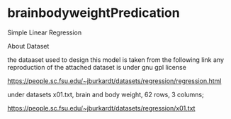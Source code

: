# brainbodyweightPredication
Simple Linear Regression


About Dataset

the dataaset used to design this model is taken from the following link any reproduction of the attached dataset is under gnu gpl license

https://people.sc.fsu.edu/~jburkardt/datasets/regression/regression.html

under datasets
x01.txt, brain and body weight, 62 rows, 3 columns;

https://people.sc.fsu.edu/~jburkardt/datasets/regression/x01.txt
